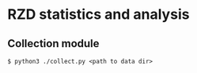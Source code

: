 # RZD statistics and analysis

## Collection module
```console
$ python3 ./collect.py <path to data dir>
```
